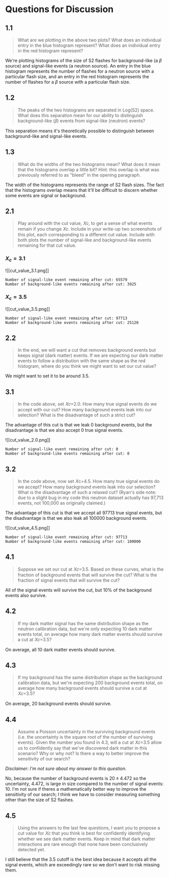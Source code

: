 # Questions for Discussion

## 1.1

> What are we plotting in the above two plots? What does an individual entry in the blue histogram represent? What does an individual entry in the red histogram represent?

We're plotting histograms of the size of S2 flashes for background-like (a $\beta$ source) and signal-like events (a neutron source). An entry in the blue histogram represents the number of flashes for a neutron source with a particular flash size, and an entry in the red histogram represents the number of flashes for a $\beta$ source with a particular flash size.

## 1.2

> The peaks of the two histograms are separated in Log(S2) space. What does this separation mean for our ability to distinguish background-like (𝛽) events from signal-like (neutron) events?

This separation means it's theoretically possible to distinguish between background-like and signal-like events.

## 1.3

> What do the widths of the two histograms mean? What does it mean that the histograms overlap a little bit? Hint: this overlap is what was previously referred to as "bleed" in the opening paragraph.

The width of the histograms represents the range of S2 flash sizes. The fact that the histograms overlap means that it'll be difficult to discern whether some events are signal or background.

## 2.1

> Play around with the cut value, 𝑋𝑐, to get a sense of what events remain if you change 𝑋𝑐. Include in your write-up two screenshots of this plot, each corresponding to a different cut value. Include with both plots the number of signal-like and background-like events remaining for that cut value.

### $X_c = 3.1$

![[cut_value_3.1.png]]

```text
Number of signal-like event remaining after cut: 65579
Number of background-like events remaining after cut: 3925
```

### $X_c = 3.5$

![[cut_value_3.5.png]]

```text
Number of signal-like event remaining after cut: 97713
Number of background-like events remaining after cut: 25120
```

## 2.2

> In the end, we will want a cut that removes background events but keeps signal (dark matter) events. If we are expecting our dark matter events to follow a distribution with the same shape as the red histogram, where do you think we might want to set our cut value?

We might want to set it to be around 3.5.

## 3.1

> In the code above, set 𝑋𝑐=2.0. How many true signal events do we accept with our cut? How many background events leak into our selection? What is the disadvantage of such a strict cut?

The advantage of this cut is that we leak 0 background events, but the disadvantage is that we also accept 0 true signal events.

![[cut_value_2.0.png]]

```text
Number of signal-like event remaining after cut: 0
Number of background-like events remaining after cut: 0
```

## 3.2

> In the code above, now set 𝑋c=4.5. How many true signal events do we accept? How many background events leak into our selection? What is the disadvantage of such a relaxed cut? (Ryan's side note: due to a slight bug in my code this neutron dataset actually has 97,713 events, not 100,000 as originally claimed.)

The advantage of this cut is that we accept all $97713$ true signal events, but the disadvantage is that we also leak all $100000$ background events.

![[cut_value_4.5.png]]

```text
Number of signal-like event remaining after cut: 97713
Number of background-like events remaining after cut: 100000
```

## 4.1

> Suppose we set our cut at 𝑋𝑐=3.5. Based on these curves, what is the fraction of background events that will survive the cut? What is the fraction of signal events that will survive the cut?

All of the signal events will survive the cut, but 10% of the background events also survive.

## 4.2

> If my dark matter signal has the same distribution shape as the neutron calibration data, but we're only expecting 10 dark matter events total, on average how many dark matter events should survive a cut at 𝑋𝑐=3.5?

On average, all 10 dark matter events should survive.

## 4.3

> If my background has the same distribution shape as the background calibration data, but we're expecting 200 background events total, on average how many background events should survive a cut at 𝑋𝑐=3.5?

On average, 20 background events should survive.

## 4.4

> Assume a Poisson uncertainty in the surviving background events (i.e. the uncertainty is the square root of the number of surviving events). Given the number you found in 4.3, will a cut at 𝑋𝑐=3.5 allow us to confidently say that we've discovered dark matter in this scenario? Why or why not? Is there a way to better improve the sensitivity of our search?

*Disclaimer: I'm not sure about my answer to this question.*

No, because the number of background events is $20 \pm 4.472$ so the uncertainty, $4.472$, is large in size compared to the number of signal events: $10$. I'm not sure if theres a mathematically better way to improve the sensitivity of our search; I think we have to consider measuring something other than the size of S2 flashes.

## 4.5

> Using the answers to the last few questions, I want you to propose a cut value for 𝑋𝑐 that you think is best for confidently identifying whether we see dark matter events. Keep in mind that dark matter interactions are rare enough that none have been conclusively detected yet.

I still believe that the 3.5 cutoff is the best idea because it accepts all the signal events, which are exceedingly rare so we don't want to risk missing them.
